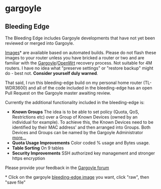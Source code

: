 # gargoyle
## Bleeding Edge

The Bleeding Edge includes Gargoyle developments that have not yet been reviewed or merged into Gargoyle. 

[Images](https://github.com/nworbnhoj/gargoyle/tree/bleeding-edge/images/ar71xx)* are available based on automated builds. Please do not flash these images to your router unless you have bricked a router or two and are familiar with the [Gargoyle](https://www.gargoyle-router.com/wiki/doku.php?id=failsafe_mode_recovery)/[OpenWrt](http://wiki.openwrt.org/doc/howto/generic.failsafe) recovery process. Not suitable for 4M routers. I have no idea what "preserve settings" or "restore backup" might do - best not. **Consider yourself duly warned**.

That said, I run this bleeding-edge build on my personal home router (TL-WDR3600) and all of the code included in the bleeding-edge has an open Pull Request on the Gargoyle master awaiting review.

Currently the additional functionality included in the bleeding-edge is:
- **Known Groups** The idea is to be able to set policy (Quota, QoS, Restrictions etc) over a Group of Known Devices (owned by an individual for example). To achieve this, the Known Devices need to be identified by their MAC address' and then arranged into Groups. Both Devices and Groups can be named by the Gargoyle Administrator [more...](https://github.com/nworbnhoj/gargoyle/tree/known-devices#gargoyle)
- **Quota Usage Improvements** Color coded % usage and Bytes usage. 
- **Table Sorting** On 9 tables
- **Security Improvements** SSH authorized key management and stronger https encryption 

Please provide your feedback in the [Gargoyle forum](https://www.gargoyle-router.com/phpbb/viewtopic.php?f=7&t=8318#p35607)

\* Click on the gargoyle [bleeding-edge image](https://github.com/nworbnhoj/gargoyle/tree/bleeding-edge/images/ar71xx) you want, click "raw", then "save file"

